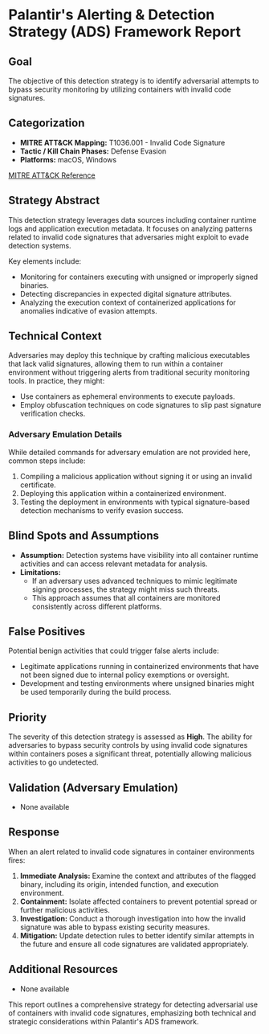 # Palantir's Alerting & Detection Strategy (ADS) Framework Report

## Goal
The objective of this detection strategy is to identify adversarial attempts to bypass security monitoring by utilizing containers with invalid code signatures.

## Categorization
- **MITRE ATT&CK Mapping:** T1036.001 - Invalid Code Signature
- **Tactic / Kill Chain Phases:** Defense Evasion
- **Platforms:** macOS, Windows

[MITRE ATT&CK Reference](https://attack.mitre.org/techniques/T1036/001)

## Strategy Abstract
This detection strategy leverages data sources including container runtime logs and application execution metadata. It focuses on analyzing patterns related to invalid code signatures that adversaries might exploit to evade detection systems.

Key elements include:
- Monitoring for containers executing with unsigned or improperly signed binaries.
- Detecting discrepancies in expected digital signature attributes.
- Analyzing the execution context of containerized applications for anomalies indicative of evasion attempts.

## Technical Context
Adversaries may deploy this technique by crafting malicious executables that lack valid signatures, allowing them to run within a container environment without triggering alerts from traditional security monitoring tools. In practice, they might:
- Use containers as ephemeral environments to execute payloads.
- Employ obfuscation techniques on code signatures to slip past signature verification checks.

### Adversary Emulation Details
While detailed commands for adversary emulation are not provided here, common steps include:
1. Compiling a malicious application without signing it or using an invalid certificate.
2. Deploying this application within a containerized environment.
3. Testing the deployment in environments with typical signature-based detection mechanisms to verify evasion success.

## Blind Spots and Assumptions
- **Assumption:** Detection systems have visibility into all container runtime activities and can access relevant metadata for analysis.
- **Limitations:**
  - If an adversary uses advanced techniques to mimic legitimate signing processes, the strategy might miss such threats.
  - This approach assumes that all containers are monitored consistently across different platforms.

## False Positives
Potential benign activities that could trigger false alerts include:
- Legitimate applications running in containerized environments that have not been signed due to internal policy exemptions or oversight.
- Development and testing environments where unsigned binaries might be used temporarily during the build process.

## Priority
The severity of this detection strategy is assessed as **High**. The ability for adversaries to bypass security controls by using invalid code signatures within containers poses a significant threat, potentially allowing malicious activities to go undetected.

## Validation (Adversary Emulation)
- None available

## Response
When an alert related to invalid code signatures in container environments fires:
1. **Immediate Analysis:** Examine the context and attributes of the flagged binary, including its origin, intended function, and execution environment.
2. **Containment:** Isolate affected containers to prevent potential spread or further malicious activities.
3. **Investigation:** Conduct a thorough investigation into how the invalid signature was able to bypass existing security measures.
4. **Mitigation:** Update detection rules to better identify similar attempts in the future and ensure all code signatures are validated appropriately.

## Additional Resources
- None available

This report outlines a comprehensive strategy for detecting adversarial use of containers with invalid code signatures, emphasizing both technical and strategic considerations within Palantir's ADS framework.